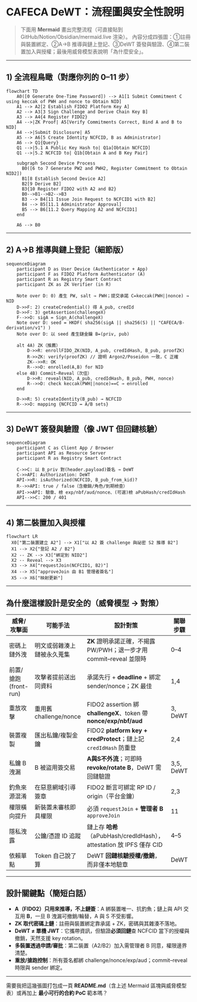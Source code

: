 # CAFECA DeWT：流程圖與安全性說明

> 下面用 **Mermaid** 畫出完整流程（可直接貼到 GitHub/Notion/Obsidian/mermaid.live 渲染）。
> 內容分成四張圖：①註冊與裝置綁定、②A→B 推導與鏈上登記、③DeWT 簽發與驗證、④第二裝置加入與授權；最後用威脅模型表說明「為什麼安全」。

---

## 1) 全流程鳥瞰（對應你列的 0–11 步）

```mermaid
flowchart TD
    A0([0 Generate One-Time Password]) --> A1[1 Submit Commitment C using keccak of PWH and nonce to Obtain NID]
    A1 --> A2[2 Establish FIDO2 Platform Key A]
    A2 --> A3[3 Sign Challenge and Derive Chain Key B]
    A3 --> A4{4 Register FIDO2}
    A4 -->|ZK Proof| A5[Verify Commitments Correct, Bind A and B to NID]
    A4 -->|Submit Disclosure| A5
    A5 --> A6[5 Create Identity NCFCID, B as Administrator]
    A6 --> Q1{Query}
    Q1 -->|5.1 A Public Key Hash to| Q1a[Obtain NCFCID]
    Q1 -->|5.2 NCFCID to| Q1b[Obtain A and B Key Pair]

    subgraph Second Device Process
      B0([6 to 7 Generate PW2 and PWH2, Register Commitment to Obtain NID2])
      B1[8 Establish Second Device A2]
      B2[9 Derive B2]
      B3{10 Register FIDO2 with A2 and B2}
      B0-->B1-->B2-->B3
      B3 --> B4[11 Issue Join Request to NCFCID1 with B2]
      B4 --> B5[11.1 Administrator Approval]
      B5 --> B6[11.2 Query Mapping A2 and NCFCID1]
    end

    A6 --> B0

```

---

## 2) A→B 推導與鏈上登記（細節版）

```mermaid
sequenceDiagram
    participant D as User Device (Authenticator + App)
    participant F as FIDO2 Platform Authenticator (A)
    participant R as Registry Smart Contract
    participant ZK as ZK Verifier (in R)

    Note over D: 0) 產生 PW, salt → PWH；提交承諾 C=keccak(PWH||nonce) → NID
    D->>F: 2) createCredential() 得 A_pub, credId
    D->>F: 3) getAssertion(challengeX)
    F-->>D: sigA = Sign_A(challengeX)
    Note over D: seed = HKDF( sha256(sigA || sha256(S) || "CAFECA/B-derivation/v1") )
    Note over D: 以 seed 產生鏈金鑰 B=(priv, pub)

    alt 4A) ZK（推薦）
        D->>R: enrollFIDO_ZK(NID, A_pub, credIdHash, B_pub, proofZK)
        R->>ZK: verify(proofZK) // 證明 Argon2/Poseidon 一致，C 正確
        ZK-->>R: OK
        R-->>D: enrolled(A,B) for NID
    else 4B) Commit–Reveal（次佳）
        D->>R: reveal(NID, A_pub, credIdHash, B_pub, PWH, nonce)
        R-->>D: check keccak(PWH||nonce)==C → enrolled
    end

    D->>R: 5) createIdentity(B_pub) → NCFCID
    R-->>D: mapping {NCFCID ↔ A/B sets}
```

---

## 3) DeWT 簽發與驗證（像 JWT 但回鏈核驗）

```mermaid
sequenceDiagram
    participant C as Client App / Browser
    participant API as Resource Server
    participant R as Registry Smart Contract

    C->>C: 以 B_priv 對(header.payload)簽名 → DeWT
    C->>API: Authorization: DeWT
    API->>R: isAuthorized(NCFCID, B_pub_from_kid)?
    R-->>API: true / false（含撤銷/角色/到期檢查）
    API->>API: 驗章、檢 exp/nbf/aud/nonce、(可選)檢 aPubHash/credIdHash
    API-->>C: 200 / 401
```

---

## 4) 第二裝置加入與授權

```mermaid
flowchart LR
  X0["第二裝置建立 A2"] --> X1["以 A2 簽 challenge 與祕密 S2 推導 B2"]
  X1 --> X2{"登記 A2 / B2"}
  X2 -- ZK --> X3["綁定到 NID2"]
  X2 -- Reveal --> X3
  X3 --> X4["requestJoin(NCFCID1, B2)"]
  X4 --> X5["approveJoin 由 B1 管理者簽名"]
  X5 --> X6["映射更新"]
```

---

## 為什麼這樣設計是安全的（威脅模型 → 對策）

| 威脅/攻擊面            | 可能手法                | 設計對策                                                           | 關聯步驟      |
| ----------------- | ------------------- | -------------------------------------------------------------- | --------- |
| 密碼上鏈外洩            | 明文或弱雜湊上鏈被永久蒐集       | **ZK** 證明承諾正確，不揭露 PW/PWH；退一步才用 commit–reveal 並限時               | 0–4       |
| 前置/搶跑 (front-run) | 攻擊者提前送出同資料          | 承諾先行 + **deadline** + 綁定 sender/nonce；ZK 最佳                    | 1,4       |
| 重放攻擊              | 重用舊 challenge/nonce | FIDO2 assertion 綁 **challengeX**、token 帶 **nonce/exp/nbf/aud** | 3, DeWT   |
| 裝置複製              | 匯出私鑰/複製金鑰           | FIDO2 **platform key + credProtect**；鏈上記 `credIdHash` 防重登      | 2,4       |
| 私鑰 B 洩漏           | B 被盜用簽交易            | **A與S不外流**；可即時 **revoke/rotate B**，DeWT 需回鏈驗證                  | 3,5, DeWT |
| 釣魚來源混淆            | 在惡意網域引導簽章           | FIDO2 斷言可綁定 RP ID / origin（平台金鑰）                               | 2,3       |
| 權限橫向提升            | 新裝置未審核即具權限          | 必須 `requestJoin` + **管理者 B** `approveJoin`                     | 11        |
| 隱私洩露              | 公鑰/憑證 ID 追蹤         | 鏈上存 **哈希**（aPubHash/credIdHash），attestation 放 IPFS 僅存 CID      | 4–5       |
| 依賴單點              | Token 自己說了算         | DeWT **回鏈核驗授權/撤銷**，而非僅本地驗章                                     | DeWT      |

---

## 設計關鍵點（簡短白話）

* **A（FIDO2）只用來推導，不上鏈簽**：A 綁裝置唯一、抗釣魚；鏈上與 API 交互用 **B**，一旦 B 洩漏可撤銷/輪替，A 與 S 不受影響。
* **ZK 取代密碼上鏈**：註冊與裝置綁定靠承諾 + ZK，密碼與其雜湊不落地。
* **DeWT ≠ 單機 JWT**：它攜帶資訊，但驗證**必須回鏈**查 NCFCID 當下的授權與撤銷，天然支援 key rotation。
* **多裝置透過申請/審批**：第二裝置（A2/B2）加入需管理者 B 同意，權限邊界清楚。
* **重放/搶跑控制**：所有簽名都綁 challenge/nonce/exp/aud；commit–reveal 時限與 sender 綁定。


---

需要我把這幾張圖打包成一頁 **README.md**（含上述 Mermaid 區塊與威脅模型表）或再加上 **最小可行的合約 PoC** 範本嗎？
